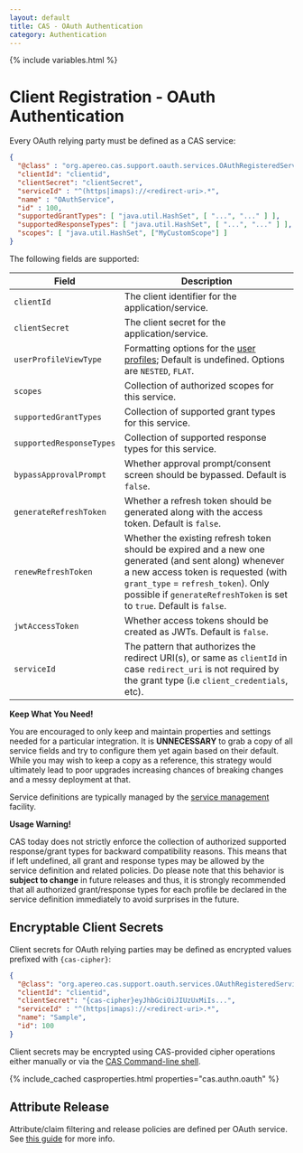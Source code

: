 ```yaml
---
layout: default
title: CAS - OAuth Authentication
category: Authentication
---
```

{% include variables.html %}


# Client Registration - OAuth Authentication

Every OAuth relying party must be defined as a CAS service:

```json
{
  "@class" : "org.apereo.cas.support.oauth.services.OAuthRegisteredService",
  "clientId": "clientid",
  "clientSecret": "clientSecret",
  "serviceId" : "^(https|imaps)://<redirect-uri>.*",
  "name" : "OAuthService",
  "id" : 100,
  "supportedGrantTypes": [ "java.util.HashSet", [ "...", "..." ] ],
  "supportedResponseTypes": [ "java.util.HashSet", [ "...", "..." ] ],
  "scopes": [ "java.util.HashSet", ["MyCustomScope"] ]
}
```

The following fields are supported:

| Field                    | Description                                                                                                                                                                                                                                                 |
|--------------------------|-------------------------------------------------------------------------------------------------------------------------------------------------------------------------------------------------------------------------------------------------------------|
| `clientId`               | The client identifier for the application/service.                                                                                                                                                                                                          |
| `clientSecret`           | The client secret for the application/service.                                                                                                                                                                                                              |
| `userProfileViewType`    | Formatting options for the [user profiles](OAuth-Authentication-UserProfiles.html); Default is undefined. Options are `NESTED`, `FLAT`.                                                                                                                     |
| `scopes`                 | Collection of authorized scopes for this service.                                                                                                                                                                                                           |
| `supportedGrantTypes`    | Collection of supported grant types for this service.                                                                                                                                                                                                       |
| `supportedResponseTypes` | Collection of supported response types for this service.                                                                                                                                                                                                    |
| `bypassApprovalPrompt`   | Whether approval prompt/consent screen should be bypassed. Default is `false`.                                                                                                                                                                              |
| `generateRefreshToken`   | Whether a refresh token should be generated along with the access token. Default is `false`.                                                                                                                                                                |
| `renewRefreshToken`      | Whether the existing refresh token should be expired and a new one generated (and sent along) whenever a new access token is requested (with `grant_type` = `refresh_token`). Only possible if `generateRefreshToken` is set to `true`. Default is `false`. |
| `jwtAccessToken`         | Whether access tokens should be created as JWTs. Default is `false`.                                                                                                                                                                                        |
| `serviceId`              | The pattern that authorizes the redirect URI(s), or same as `clientId` in case `redirect_uri` is not required by the grant type (i.e `client_credentials`, etc).                                                                                            |

<div class="alert alert-info"><strong>Keep What You Need!</strong><p>You are encouraged to only keep and maintain 
properties and settings needed for a particular integration. It is <strong>UNNECESSARY</strong> to grab a copy of 
all service fields and try to configure them yet again based on their default. While you may wish to keep a copy as 
a reference, this strategy would ultimately lead to poor upgrades increasing chances of breaking changes and a messy deployment at that.</p></div>

Service definitions are typically managed by the [service management](../services/Service-Management.html) facility.

<div class="alert alert-warning"><strong>Usage Warning!</strong><p>CAS today does not strictly enforce 
the collection of authorized supported response/grant types for backward compatibility reasons. This means that if left undefined, all grant and response types may be allowed by the service definition and related policies. Do please note that this behavior is <strong>subject to change</strong> in future releases and thus, it is strongly recommended that all authorized grant/response types for each profile be declared in the service definition immediately to avoid surprises in the future.</p></div>

## Encryptable Client Secrets

Client secrets for OAuth relying parties may be defined as encrypted values prefixed with `{cas-cipher}`:

```json
{
  "@class": "org.apereo.cas.support.oauth.services.OAuthRegisteredService",
  "clientId": "clientid",
  "clientSecret": "{cas-cipher}eyJhbGciOiJIUzUxMiIs...",
  "serviceId" : "^(https|imaps)://<redirect-uri>.*",
  "name": "Sample",
  "id": 100
}
```

Client secrets may be encrypted using CAS-provided cipher operations 
either manually or via the [CAS Command-line shell](../installation/Configuring-Commandline-Shell.html).

{% include_cached casproperties.html properties="cas.authn.oauth" %}

## Attribute Release

Attribute/claim filtering and release policies are defined per OAuth service.
See [this guide](../integration/Attribute-Release-Policies.html) for more info.
